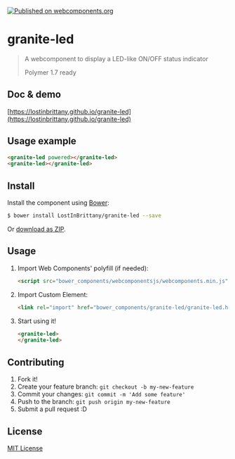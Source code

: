 [![Published on webcomponents.org](https://img.shields.io/badge/webcomponents.org-published-blue.svg)](https://www.webcomponents.org/element/LostInBrittany/granite-led)

# granite-led

> A webcomponent to display a LED-like ON/OFF status indicator
>
> Polymer 1.7 ready


## Doc & demo

[https://lostinbrittany.github.io/granite-led](https://lostinbrittany.github.io/granite-led)

## Usage example

<!--
```
<custom-element-demo>
  <template>
      <link rel="import" href="./granite-led.html">
      <next-code-block></next-code-block>
  </template>    
</custom-element-demo>
```
-->
```html
<granite-led powered></granite-led>
<granite-led></granite-led>
```

## Install

Install the component using [Bower](http://bower.io/):

```sh
$ bower install LostInBrittany/granite-led --save
```

Or [download as ZIP](https://github.com/LostInBrittany/granite-led/archive/gh-pages.zip).

## Usage

1. Import Web Components' polyfill (if needed):

    ```html
    <script src="bower_components/webcomponentsjs/webcomponents.min.js"></script>
    ```

2. Import Custom Element:

    ```html
    <link rel="import" href="bower_components/granite-led/granite-led.html">
    ```

3. Start using it!

    ```html
    <granite-led>
    </granite-led>
    ```


## Contributing

1. Fork it!
2. Create your feature branch: `git checkout -b my-new-feature`
3. Commit your changes: `git commit -m 'Add some feature'`
4. Push to the branch: `git push origin my-new-feature`
5. Submit a pull request :D

## License

[MIT License](http://opensource.org/licenses/MIT)
